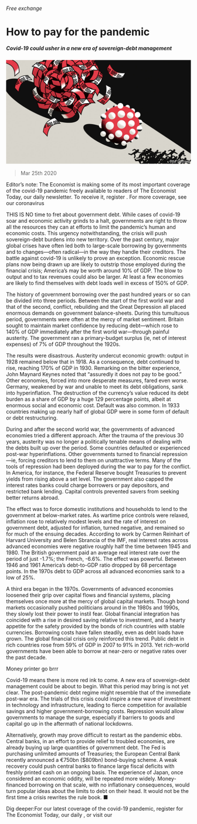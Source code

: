 ###### Free exchange

# How to pay for the pandemic 

##### Covid-19 could usher in a new era of sovereign-debt management 

![image](images/20200328_FND000.jpg) 

> Mar 25th 2020 

Editor’s note: The Economist is making some of its most important coverage of the covid-19 pandemic freely available to readers of The Economist Today, our daily newsletter. To receive it, register . For more coverage, see our coronavirus 

THIS IS NO time to fret about government debt. While cases of covid-19 soar and economic activity grinds to a halt, governments are right to throw all the resources they can at efforts to limit the pandemic’s human and economic costs. This urgency notwithstanding, the crisis will push sovereign-debt burdens into new territory. Over the past century, major global crises have often led both to large-scale borrowing by governments and to changes—often radical—in the way they handle their creditors. The battle against covid-19 is unlikely to prove an exception. Economic rescue plans now being drawn up are likely to outstrip those employed during the financial crisis; America’s may be worth around 10% of GDP. The blow to output and to tax revenues could also be larger. At least a few economies are likely to find themselves with debt loads well in excess of 150% of GDP.

The history of government borrowing over the past hundred years or so can be divided into three periods. Between the start of the first world war and that of the second, conflict, rebuilding and the Great Depression all placed enormous demands on government balance-sheets. During this tumultuous period, governments were often at the mercy of market sentiment. Britain sought to maintain market confidence by reducing debt—which rose to 140% of GDP immediately after the first world war—through painful austerity. The government ran a primary-budget surplus (ie, net of interest expenses) of 7% of GDP throughout the 1920s.


The results were disastrous. Austerity undercut economic growth: output in 1928 remained below that in 1918. As a consequence, debt continued to rise, reaching 170% of GDP in 1930. Remarking on the bitter experience, John Maynard Keynes noted that “assuredly it does not pay to be good.” Other economies, forced into more desperate measures, fared even worse. Germany, weakened by war and unable to meet its debt obligations, sank into hyperinflation. The destruction of the currency’s value reduced its debt burden as a share of GDP by a huge 129 percentage points, albeit at enormous social and economic cost. Default was also common. In 1933 countries making up nearly half of global GDP were in some form of default or debt restructuring.

During and after the second world war, the governments of advanced economies tried a different approach. After the trauma of the previous 30 years, austerity was no longer a politically tenable means of dealing with the debts built up over the period. Some countries defaulted or experienced post-war hyperinflations. Other governments turned to financial repression—ie, forcing creditors to lend to them on unattractive terms. Many of the tools of repression had been deployed during the war to pay for the conflict. In America, for instance, the Federal Reserve bought Treasuries to prevent yields from rising above a set level. The government also capped the interest rates banks could charge borrowers or pay depositors, and restricted bank lending. Capital controls prevented savers from seeking better returns abroad.

The effect was to force domestic institutions and households to lend to the government at below-market rates. As wartime price controls were relaxed, inflation rose to relatively modest levels and the rate of interest on government debt, adjusted for inflation, turned negative, and remained so for much of the ensuing decades. According to work by Carmen Reinhart of Harvard University and Belen Sbrancia of the IMF, real interest rates across advanced economies were negative roughly half the time between 1945 and 1980. The British government paid an average real interest rate over the period of just -1.7%; the French, -6.6%. The effect was powerful. Between 1946 and 1961 America’s debt-to-GDP ratio dropped by 68 percentage points. In the 1970s debt to GDP across all advanced economies sank to a low of 25%.

A third era began in the 1970s. Governments of advanced economies loosened their grip over capital flows and financial systems, placing themselves once more at the mercy of global capital markets. Though bond markets occasionally pushed politicians around in the 1980s and 1990s, they slowly lost their power to instil fear. Global financial integration has coincided with a rise in desired saving relative to investment, and a hearty appetite for the safety provided by the bonds of rich countries with stable currencies. Borrowing costs have fallen steadily, even as debt loads have grown. The global financial crisis only reinforced this trend. Public debt in rich countries rose from 59% of GDP in 2007 to 91% in 2013. Yet rich-world governments have been able to borrow at near-zero or negative rates over the past decade.

Money printer go brrr

Covid-19 means there is more red ink to come. A new era of sovereign-debt management could be about to begin. What this period may bring is not yet clear. The post-pandemic debt regime might resemble that of the immediate post-war era. The trials of this crisis could inspire a new wave of investment in technology and infrastructure, leading to fierce competition for available savings and higher government-borrowing costs. Repression would allow governments to manage the surge, especially if barriers to goods and capital go up in the aftermath of national lockdowns.

Alternatively, growth may prove difficult to restart as the pandemic ebbs. Central banks, in an effort to provide relief to troubled economies, are already buying up large quantities of government debt. The Fed is purchasing unlimited amounts of Treasuries; the European Central Bank recently announced a €750bn ($809bn) bond-buying scheme. A weak recovery could push central banks to finance large fiscal deficits with freshly printed cash on an ongoing basis. The experience of Japan, once considered an economic oddity, will be repeated more widely. Money-financed borrowing on that scale, with no inflationary consequences, would turn popular ideas about the limits to debt on their head. It would not be the first time a crisis rewrites the rule book. ■

Dig deeper:For our latest coverage of the covid-19 pandemic, register for The Economist Today, our daily , or visit our 

